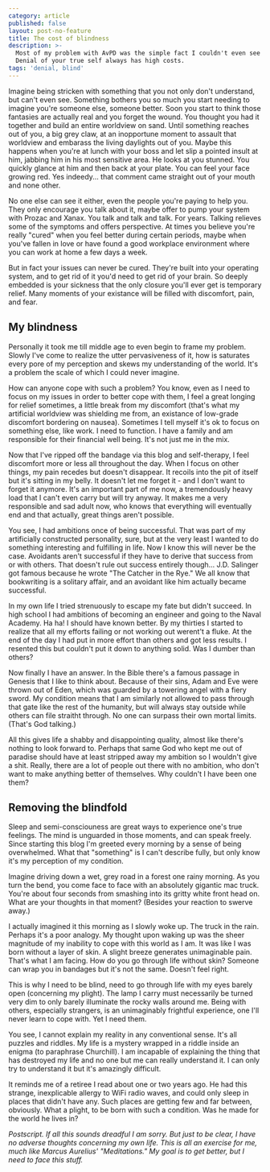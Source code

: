 ```yaml
---
category: article
published: false
layout: post-no-feature
title: The cost of blindness
description: >-
  Most of my problem with AvPD was the simple fact I couldn't even see it.
  Denial of your true self always has high costs.
tags: 'denial, blind'
---
```

Imagine being stricken with something that you not only don't understand, but can't even see. Something bothers you so much you start needing to imagine you're someone else, someone better. Soon you start to think those fantasies are actually real and you forget the wound. You thought you had it together and build an entire worldview on sand. Until something reaches out of you, a big grey claw, at an inopportune moment to assault that worldview and embarass the living daylights out of you. Maybe this happens when you're at lunch with your boss and let slip a pointed insult at him, jabbing him in his most sensitive area. He looks at you stunned. You quickly glance at him and then back at your plate. You can feel your face growing red. Yes indeedy... that comment came straight out of your mouth and none other.

No one else can see it either, even the people you're paying to help you. They only encourage you talk about it, maybe offer to pump your system with Prozac and Xanax. You talk and talk and talk. For years. Talking relieves some of the symptoms and offers perspective. At times you believe you're really "cured" when you feel better during certain periods, maybe when you've fallen in love or have found a good workplace environment where you can work at home a few days a week.

But in fact your issues can never be cured. They're built into your operating system, and to get rid of it you'd need to get rid of your brain. So deeply embedded is your sickness that the only closure you'll ever get is temporary relief. Many moments of your existance will be filled with discomfort, pain, and fear.

## My blindness

Personally it took me till middle age to even begin to frame my problem. Slowly I've come to realize the utter pervasiveness of it, how is saturates every pore of my perception and skews my understanding of the world. It's a problem the scale of which I could never imagine.

How can anyone cope with such a problem? You know, even as I need to focus on my issues in order to better cope with them, I feel a great longing for relief sometimes, a little break from my discomfort (that's what my artificial worldview was shielding me from, an existance of low-grade discomfort bordering on nausea). Sometimes I tell myself it's ok to focus on something else, like work. I need to function. I have a family and am responsible for their financial well being. It's not just me in the mix.

Now that I've ripped off the bandage via this blog and self-therapy, I feel discomfort more or less all throughout the day. When I focus on other things, my pain recedes but doesn't disappear. It recoils into the pit of itself but it's sitting in my belly. It doesn't let me forget it - and I don't want to forget it anymore. It's an important part of me now, a tremendously heavy load that I can't even carry but will try anyway. It makes me a very responsible and sad adult now, who knows that everything will eventually end and that actually, great things aren't possible.

You see, I had ambitions once of being successful. That was part of my artificially constructed personality, sure, but at the very least I wanted to do something interesting and fulfilling in life. Now I know this will never be the case. Avoidants aren't successful if they have to derive that success from or with others. That doesn't rule out success entirely though... J.D. Salinger got famous because he wrote "The Catcher in the Rye." We all know that bookwriting is a solitary affair, and an avoidant like him actually became successful. 

In my own life I tried strenuously to escape my fate but didn't succeed. In high school I had ambitions of becoming an engineer and going to the Naval Academy. Ha ha! I should have known better. By my thirties I started to realize that all my efforts failing or not working out werent't a fluke. At the end of the day I had put in more effort than others and got less results. I resented this but couldn't put it down to anything solid. Was I dumber than others?

Now finally I have an answer. In the Bible there's a famous passage in Genesis that I like to think about. Because of their sins, Adam and Eve were thrown out of Eden, which was guarded by a towering angel with a fiery sword. My condition means that I am similarly not allowed to pass through that gate like the rest of the humanity, but will always stay outside while others can file straitht through. No one can surpass their own mortal limits. (That's God talking.)

All this gives life a shabby and disappointing quality, almost like there's nothing to look forward to. Perhaps that same God who kept me out of paradise should have at least stripped away my ambition so I wouldn't give a shit. Really, there are a lot of people out there with no ambition, who don't want to make anything better of themselves. Why couldn't I have been one them?

## Removing the blindfold

Sleep and semi-consciouness are great ways to experience one's true feelings. The mind is unguarded in those moments, and can speak freely. Since starting this blog I'm greeted every morning by a sense of being overwhelmed. What that "something" is I can't describe fully, but only know it's my perception of my condition.

Imagine driving down a wet, grey road in a forest one rainy morning. As you turn the bend, you come face to face with an absolutely gigantic mac truck. You're about four seconds from smashing into its gritty white front head on. What are your thoughts in that moment? (Besides your reaction to swerve away.) 

I actually imagined it this morning as I slowly woke up. The truck in the rain. Perhaps it's a poor analogy. My thought upon waking up was the sheer magnitude of my inability to cope with this world as I am. It was like I was born without a layer of skin. A slight breeze generates unimaginable pain. That's what I am facing. How do you go through life without skin? Someone can wrap you in bandages but it's not the same. Doesn't feel right. 

This is why I need to be blind, need to go through life with my eyes barely open (concerning my plight). The lamp I carry must necessarily be turned very dim to only barely illuminate the rocky walls around me. Being with others, especially strangers, is an unimaginably frightful experience, one I'll never learn to cope with. Yet I need them.

You see, I cannot explain my reality in any conventional sense. It's all puzzles and riddles. My life is a mystery wrapped in a riddle inside an enigma (to paraphrase Churchill). I am incapable of explaining the thing that has destroyed my life and no one but me can really understand it. I can only try to understand it but it's amazingly difficult.

It reminds me of a retiree I read about one or two years ago. He had this strange, inexplicable allergy to WiFi radio waves, and could only sleep in places that didn't have any. Such places are getting few and far between, obviously. What a plight, to be born with such a condition. Was he made for the world he lives in?

_Postscript. If all this sounds dreadful I am sorry. But just to be clear, I have no adverse thoughts concerning my own life. This is all an exercise for me, much like Marcus Aurelius' "Meditations." My goal is to get better, but I need to face this stuff._
